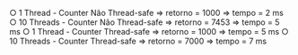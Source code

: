 ○ 1 Thread - Counter Não Thread-safe
   => retorno = 1000
   => tempo = 2 ms
○ 10 Threads - Counter Não Thread-safe
   => retorno = 7453
   => tempo = 5 ms
○ 1 Thread - Counter Thread-safe
   => retorno = 1000
   => tempo = 5 ms
○ 10 Threads - Counter Thread-safe
   => retorno = 7000
   => tempo = 7 ms